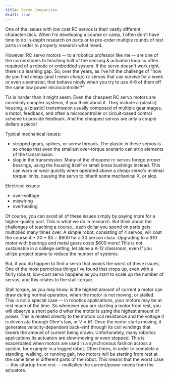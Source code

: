 ```yaml
---
title: Servo Comparison
draft: true
---
```


One of the issues with low cost RC servos is their vastly different characteristics.  When I'm developing a course or camp, I often don't have time to do in-depth research on parts or to pre-order multiple rounds of test parts in order to properly research what Ineed.

However, RC servo motors -- to a robotics professor like me -- are one of the cornerstones to teaching half of the sensing & actuation loop so often required of a robotic or embedded system.
If the servo doesn't work right, there is a learning gap.  So, over the years, as I've hit the challenge of 
"how do you find cheap (and I mean _cheap_) rc servos that can survive for a week or even a semester, that behave nicely when you try to use 4-6 of them off the same low power microcontroller?"

Tis is harder than it might seem.  Even the cheapest RC servo motors are incredibly complex systems, if you think about it.  They include a (plastic) housing, a (plastic) transmission usually composed of multiple gear stages, a motor, feedback, and often a microcontroller or circuit-based control scheme to provide feedback.  And the cheapest servos are only a couple dollars a piece!

Typical mechanical issues:

* stripped gears, splines, or screw threads.  The plastic in these servos is so cheap that even the smallest over-torque scenario can strip elements of the transmission.
* slop in the transmission.  Many of the cheapest rc servos forego proper bearings, using the housing itself or small brass bushings instead.  This can warp or 
wear quickly when operated above a cheap servo's minimal torque limits, causing the servo to inherit some mechanical X, or slop.

Electrical issues:

* over-voltage
* miswiring
* overheating

Of course, you can avoid all of these issues simply by paying more for a higher-quality part.  This is what we do in research.  But think about the challenges of teaching a course...each dollar you spend on parts gets multiplied many times over.  A simple robot, consisting of 4 servos, will cost the course 4 \* 30 \* $5 = $600 for a 30 person class.  Upgrading to a $10 motor with bearings and metal gears costs $600 more!  This is not sustainable in a college setting, let alone a K-12 classroom, even if you utilize project teams to reduce the number of systems.

But, if you do happen to find a servo that avoids the worst of these issues, One of the most pernicious things I've found that crops up, even with a fairly robust, low-cost servo happens as you start to scale up the number of servos, and this relates to the stall-torque.

Stall torque, as you may know, is the highest amount of current a motor can draw during normal operation, when the motor is not moving, or stalled.  This is not a special case -- in robotics applications, your motors may be at rest much of the time.  So whenever you are starting a motor from rest, you will observe a short perio
d wher the motor is using the highest amount of power.  This is related directly to the motors coil resistance and the voltage it is driven ata through Ohm's law, or $V=IR$.  Once the motor starts moving, it generates velocity-dependent back-emf through its coil windings that lowers the amount of current being drawn.  Unfortunately, many robotics applications its actuators are slow-moving or
 even stopped.  This is exacerbated when  motors are used in a synchronous fashion across a system, for example in a legged robot.  Often times, in order to complete a standing, walking, or running gait, two motors will be starting from rest at the same time in different parts of the robot.  This means that the worst case -- this sttartup from rest -- multiplies the current/power needs from the actuators.  
